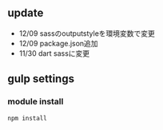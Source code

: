 ## update
- 12/09 sassのoutputstyleを環境変数で変更
- 12/09 package.json追加
- 11/30 dart sassに変更

## gulp settings

### module install
```
npm install
```
